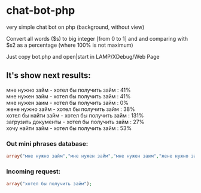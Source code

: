 # chat-bot-php

very simple chat bot on php (background, without view)

Convert all words ($s) to big integer [from 0 to 1] and and comparing with $s2 as a percentage (where 100% is not maximum)

Just copy bot.php and open|start in LAMP/XDebug/Web Page

## It's show  next results:

мне нужно займ - хотел бы получить займ : 41%  
мне нужен займ - хотел бы получить займ : 41%  
мне нужен заим - хотел бы получить займ : 0%  
жене нужно займ - хотел бы получить займ : 38%  
хотел бы найти займ - хотел бы получить займ : 131%  
загрузить документы - хотел бы получить займ : 27%  
хочу найти займ - хотел бы получить займ : 53%  
  
### Out mini phrases database:
```php 
array("мне нужно займ","мне нужен займ","мне нужен заим","жене нужно займ","хотел бы найти займ","загрузить документы","хочу найти займ");  
```  

### Incoming request:
```php 
array("хотел бы получить займ"); 
```